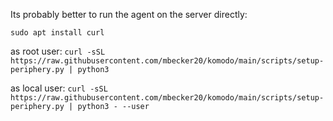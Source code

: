 Its probably better to run the agent on the server directly:

`sudo apt install curl`

as root user:
`curl -sSL https://raw.githubusercontent.com/mbecker20/komodo/main/scripts/setup-periphery.py | python3`

as local user:
`curl -sSL https://raw.githubusercontent.com/mbecker20/komodo/main/scripts/setup-periphery.py | python3 - --user`
